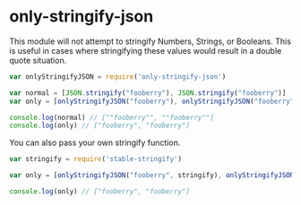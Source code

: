 # only-stringify-json

This module will not attempt to stringify Numbers, Strings, or Booleans. This is useful in cases where stringifying these values would result in a double quote situation.

```javascript
var onlyStringifyJSON = require('only-stringify-json')

var normal = [JSON.stringify("fooberry"), JSON.stringify("fooberry")]
var only = [onlyStringifyJSON("fooberry"), onlyStringifyJSON("fooberry")]

console.log(normal) // [""fooberry"", ""fooberry""]
console.log(only) // ["fooberry", "fooberry"]
```

You can also pass your own stringify function.

```javascript
var stringify = require('stable-stringify')

var only = [onlyStringifyJSON("fooberry", stringify), onlyStringifyJSON("fooberry", stringify)]

console.log(only) // ["fooberry", "fooberry"]
```